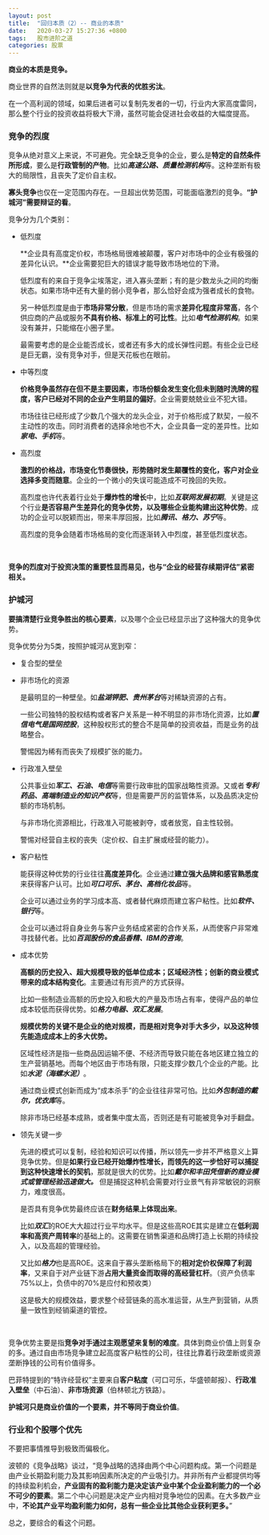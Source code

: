 ```yaml
---
layout: post
title:  "回归本质（2）-- 商业的本质"
date:   2020-03-27 15:27:36 +0800
tags:   股市进阶之道
categories: 股票
---
```


**商业的本质是竞争。**

商业世界的自然法则就是**以竞争为代表的优胜劣汰**。

在一个高利润的领域，如果后进者可以复制先发者的一切，行业内大家高度雷同，那么整个行业的投资收益将极大下滑，虽然可能会促进社会收益的大幅度提高。

### 竞争的烈度

竞争从绝对意义上来说，不可避免。完全缺乏竞争的企业，要么是**特定的自然条件所形成**，要么是**行政管制的产物**。比如***高速公路、质量检测机构***等。这种垄断有极大的局限性，且丧失了定价自主权。

**寡头竞争**也仅在一定范围内存在。一旦超出优势范围，可能面临激烈的竞争。**“护城河”需要辩证的看**。

竞争分为几个类别：

+ 低烈度

    **企业具有高度定价权，市场格局很难被颠覆，客户对市场中的企业有极强的差异化认识。**企业需要犯巨大的错误才能导致市场地位的下滑。

    低烈度有的来自于竞争尘埃落定，进入寡头垄断；有的是少数龙头之间的均衡状态。如果市场中还有大量的弱小竞争者，那么恰好会成为强者成长的食物。

    另一种低烈度是由于**市场非常分散**，但是市场的需求**差异化程度非常高**，各个供应商的产品或服务**不具有价格、标准上的可比性**。比如***电气检测机构***。如果没有兼并，只能缩在小圈子里。

    最需要考虑的是企业能否成长，或者还有多大的成长弹性问题。有些企业已经是巨无霸，没有竞争对手，但是天花板也在眼前。

+ 中等烈度

    **价格竞争虽然存在但不是主要因素，市场份额会发生变化但未到随时洗牌的程度，客户已经对不同的企业产生明显的偏好**。企业需要兢兢业业不犯大错。

    市场往往已经形成了少数几个强大的龙头企业，对于价格形成了默契，一般不主动性的攻击。同时消费者的选择余地也不大，企业具备一定的差异性。比如***家电、手机***等。

+ 高烈度

    **激烈的价格战，市场变化节奏很快，形势随时发生颠覆性的变化，客户对企业选择多变而随意**。企业的一个微小的失误可能造成不可挽回的失败。

    高烈度也许代表着行业处于**爆炸性的增长**中，比如***互联网发展初期***。关键是这个行业**是否容易产生差异化的竞争优势，以及哪些企业能构建出这种优势**。成功的企业可以脱颖而出，带来丰厚回报，比如***腾讯、格力、苏宁***等。

    高烈度的竞争会随着市场格局的变化而逐渐转入中烈度，甚至低烈度状态。

<br />
    
**竞争的烈度对于投资决策的重要性显而易见，也与“企业的经营存续期评估”紧密相关。**

### 护城河

**要搞清楚行业竞争胜出的核心要素**，以及哪个企业已经显示出了这种强大的竞争优势。

竞争优势分为5类，按照护城河从宽到窄：

+ 复合型的壁垒

+ 非市场化的资源

    是最明显的一种壁垒。如***盐湖钾肥、贵州茅台***等对稀缺资源的占有。

    一些公司独特的股权结构或者客户关系是一种不明显的非市场化资源，比如***置信电气是国网控股***，这种股权形式的整合不是简单的投资收益，而是业务的战略整合。

    警惕因为稀有而丧失了规模扩张的能力。

+ 行政准入壁垒

    公共事业如***军工、石油、电信***等需要行政审批的国家战略性资源。又或者***专利药品、高端制造业的知识产权***等，但是需要严厉的监管体系，以及品质决定份额的市场机制。

    与非市场化资源相比，行政准入可能被剥夺，或者放宽，自主性较弱。

    警惕对经营自主权的丧失（定价权、自主扩展或经营的能力）。

+ 客户粘性

    能获得这种优势的行业往往**高度差异化**。企业通过**建立强大品牌和感官熟悉度**来获得客户认可。比如***可口可乐、茅台、高档化妆品***等。

    企业可以通过业务的学习成本高、或者替代麻烦而建立客户粘性。比如***软件、银行***等。

    企业可以通过将自身业务与客户业务结成紧密的合作关系，从而使客户非常难寻找替代者。比如***百润股份的食品香精、IBM的咨询***。
  
+ 成本优势

    **高额的历史投入、超大规模导致的低单位成本；区域经济性；创新的商业模式带来的成本结构变化**。主要通过有形资产的方式获得。

    比如一些制造业高额的历史投入和极大的产量及市场占有率，使得产品的单位成本较低而获得优势。如***格力电器、双汇发展***。

    **规模优势的关键不是企业的绝对规模，而是相对竞争对手大多少，以及这种领先能造成成本上的多大优势。**

    区域性经济是指一些商品因运输不便、不经济而导致只能在各地区建立独立的生产营销基地。而每个地区由于市场有限，只能支撑少数几个企业的产能。比如***水泥（海螺水泥）***。

    通过商业模式创新而成为“成本杀手”的企业往往非常可怕。比如***外包制造的戴尔，优衣库***等。

    除非市场已经基本成熟，或者集中度太高，否则还是有可能被竞争对手翻盘。
  
+ 领先关键一步

    先进的模式可以复制，经验和知识可以传播，所以领先一步并不严格意义上算竞争优势。但是**如果行业已经开始爆炸性增长，而领先的这一步恰好可以捕捉到这种快速增长的契机**，那就是很大的优势。比如***戴尔和丰田凭借新的商业模式或管理经验迅速做大。*** 但是捕捉这种机会需要对行业景气有非常敏锐的洞察力，难度很高。

    是否具有竞争优势最终应该在**财务结果上体现出来**。

    比如***双汇***的ROE大大超过行业平均水平。但是这些高ROE其实是建立在**低利润率和高资产周转率**的基础上的。这需要在销售渠道和品牌打造上长期的持续投入，以及高超的管理经验。

    又比如***格力***也是高ROE。这来自于寡头垄断格局下的**相对定价权保障了利润率**，又来自于对产业链下游**占用大量资金而取得的高经营杠杆**。（资产负债率75%以上，负债中的70%是应付和预收类）

    这是极大的规模效益，要求整个经营链条的高水准运营，从生产到营销，从质量一致性到经销渠道的管控。

<br>

竞争优势主要是指**竞争对手通过主观愿望来复制的难度**。具体到商业价值上则复杂的多。通过自由市场竞争建立起高度客户粘性的公司，往往比靠着行政垄断或资源垄断挣钱的公司有价值得多。

巴菲特提到的“特许经营权”主要来自**客户粘度**（可口可乐，华盛顿邮报）、**行政准入壁垒**（中石油）、**非市场资源**（伯林顿北方铁路）。

**护城河只是商业价值的一个要素，并不等同于商业价值**。

### 行业和个股哪个优先

不要把事情推导到极致而偏极化。

波顿的《竞争战略》谈过，“竞争战略的选择由两个中心问题构成。第一个问题是由产业长期盈利能力及其影响因素所决定的产业吸引力。并非所有产业都提供均等的持续盈利机会，**产业固有的盈利能力是决定该产业中某个企业盈利能力的一个必不可少的要素**。第二个中心问题是决定产业内相对竞争地位的因素。在大多数产业中，**不论其产业平均盈利能力如何，总有一些企业比其他企业获利更多。**”

总之，要综合的看这个问题。